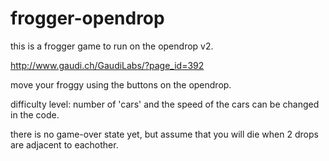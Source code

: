 # frogger-opendrop
this is a frogger game to run on the opendrop v2. 

http://www.gaudi.ch/GaudiLabs/?page_id=392

move your froggy using the buttons on the opendrop.

difficulty level:
number of 'cars' and the speed of the cars can be changed in the code. 

there is no game-over state yet, but assume that you will die when 2 drops are adjacent to eachother.
